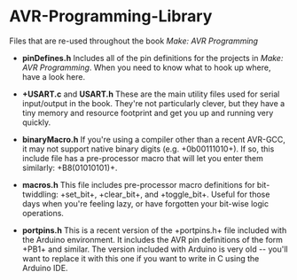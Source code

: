 AVR-Programming-Library
=======================

Files that are re-used throughout the book *Make: AVR Programming*

* **pinDefines.h**
	Includes all of the pin definitions for the projects in *Make: AVR Programming*.  When you
	need to know what to hook up where, have a look here.

* **+USART.c** and **USART.h**
	These are the main utility files used for serial input/output in the book.  They're not
	particularly clever, but they have a tiny memory and resource footprint and get you
	up and running very quickly.

* **binaryMacro.h**
	If you're using a compiler other than a recent AVR-GCC, it may not support
	native binary digits (e.g. +0b00111010+).  If so, this include file has a pre-processor
	macro that will let you enter them similarly: +B8(01010101)+.  

* **macros.h**
	This file includes pre-processor macro definitions for bit-twiddling: 
	+set_bit+, +clear_bit+, and +toggle_bit+.  Useful for those days when you're feeling
	lazy, or have forgotten your bit-wise logic operations.

* **portpins.h**
	This is a recent version of the +portpins.h+ file included with the Arduino environment.
	It includes the AVR pin definitions of the form +PB1+ and similar.  The version included
	with Arduino is very old -- you'll want to replace it with this one if you want to write
	in C using the Arduino IDE.

